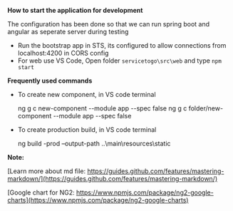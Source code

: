 **How to start the application for development**

The configuration has been done so that we can run spring boot and angular as seperate server during testing
* Run the bootstrap app in STS, its configured to allow connections from localhost:4200 in CORS config
* For web use VS Code, Open folder `servicetogo\src\web` and type `npm start`

**Frequently used commands**
* To create new component, in VS code terminal

    ng g c new-component --module app --spec false
    ng g c folder/new-component --module app --spec false
    
* To create production build, in VS code terminal

    ng build -prod –output-path ..\main\resources\static

**Note:**

[Learn more about md file: https://guides.github.com/features/mastering-markdown/](https://guides.github.com/features/mastering-markdown/)

[Google chart for NG2: https://www.npmjs.com/package/ng2-google-charts](https://www.npmjs.com/package/ng2-google-charts)

